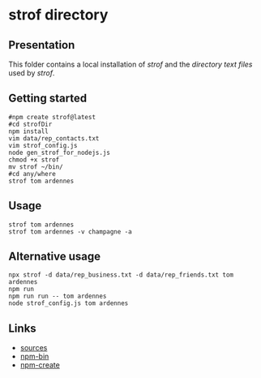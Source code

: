 strof directory
===============


Presentation
------------

This folder contains a local installation of *strof* and the *directory text files* used by *strof*.


Getting started
---------------

```shell
#npm create strof@latest
#cd strofDir
npm install
vim data/rep_contacts.txt
vim strof_config.js
node gen_strof_for_nodejs.js
chmod +x strof
mv strof ~/bin/
#cd any/where
strof tom ardennes
```


Usage
-----

```shell
strof tom ardennes
strof tom ardennes -v champagne -a
```


Alternative usage
-----------------

```shell
npx strof -d data/rep_business.txt -d data/rep_friends.txt tom ardennes
npm run
npm run run -- tom ardennes
node strof_config.js tom ardennes
```


Links
-----

- [sources](https://github.com/charlyoleg2/strof)
- [npm-bin](https://www.npmjs.com/package/strof)
- [npm-create](https://www.npmjs.com/package/create-strof)

